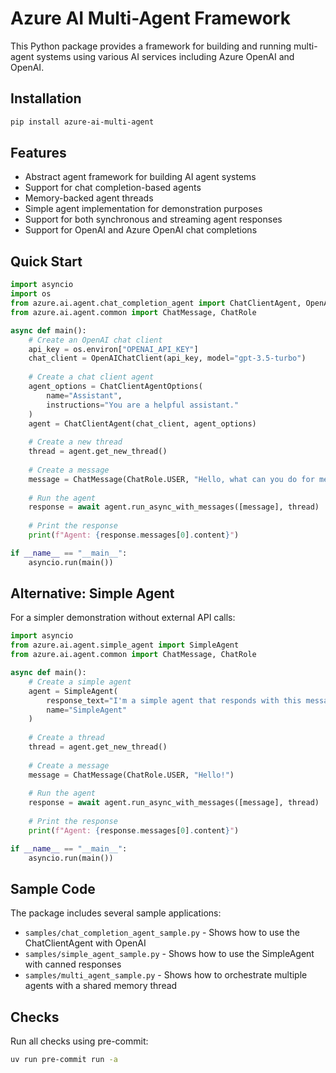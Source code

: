 # Azure AI Multi-Agent Framework

This Python package provides a framework for building and running multi-agent systems using various AI services including Azure OpenAI and OpenAI.

## Installation

```bash
pip install azure-ai-multi-agent
```

## Features

- Abstract agent framework for building AI agent systems
- Support for chat completion-based agents
- Memory-backed agent threads
- Simple agent implementation for demonstration purposes
- Support for both synchronous and streaming agent responses
- Support for OpenAI and Azure OpenAI chat completions

## Quick Start

```python
import asyncio
import os
from azure.ai.agent.chat_completion_agent import ChatClientAgent, OpenAIChatClient, ChatClientAgentOptions
from azure.ai.agent.common import ChatMessage, ChatRole

async def main():
    # Create an OpenAI chat client
    api_key = os.environ["OPENAI_API_KEY"]
    chat_client = OpenAIChatClient(api_key, model="gpt-3.5-turbo")
    
    # Create a chat client agent
    agent_options = ChatClientAgentOptions(
        name="Assistant",
        instructions="You are a helpful assistant."
    )
    agent = ChatClientAgent(chat_client, agent_options)
    
    # Create a new thread
    thread = agent.get_new_thread()
    
    # Create a message
    message = ChatMessage(ChatRole.USER, "Hello, what can you do for me?")
    
    # Run the agent
    response = await agent.run_async_with_messages([message], thread)
    
    # Print the response
    print(f"Agent: {response.messages[0].content}")

if __name__ == "__main__":
    asyncio.run(main())
```

## Alternative: Simple Agent

For a simpler demonstration without external API calls:

```python
import asyncio
from azure.ai.agent.simple_agent import SimpleAgent
from azure.ai.agent.common import ChatMessage, ChatRole

async def main():
    # Create a simple agent
    agent = SimpleAgent(
        response_text="I'm a simple agent that responds with this message.",
        name="SimpleAgent"
    )
    
    # Create a thread
    thread = agent.get_new_thread()
    
    # Create a message
    message = ChatMessage(ChatRole.USER, "Hello!")
    
    # Run the agent
    response = await agent.run_async_with_messages([message], thread)
    
    # Print the response
    print(f"Agent: {response.messages[0].content}")

if __name__ == "__main__":
    asyncio.run(main())
```

## Sample Code

The package includes several sample applications:

- `samples/chat_completion_agent_sample.py` - Shows how to use the ChatClientAgent with OpenAI
- `samples/simple_agent_sample.py` - Shows how to use the SimpleAgent with canned responses
- `samples/multi_agent_sample.py` - Shows how to orchestrate multiple agents with a shared memory thread

## Checks

Run all checks using pre-commit:

```bash
uv run pre-commit run -a
```
